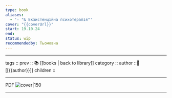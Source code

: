 ```yaml
---
type: book
aliases:
  - '- "& Екзистенційна психотерапія"'
cover: "{{coverUrl}}"
start: 19.10.24
end: 
status: wip
recommendedby: Тьомовна
---
```


---
tags ::
prev :: 📚 [[books | back to library]]
category ::
author ::👨 [[{{author}}]]
children ::

---
PDF
![cover|150]({{coverUrl}})

---
